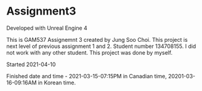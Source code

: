 # Assignment3

Developed with Unreal Engine 4

This is GAM537 Assignemnt 3 created by Jung Soo Choi.
This project is next level of previous assignment 1 and 2.
Student number 134708155. I did not work with any other student.
This project was done by myself.
 
Started 2021-04-10




Finished date and time - 2021-03-15-07:15PM in Canadian time, 20201-03-16-09:16AM in Korean time.
